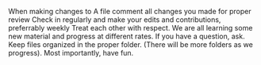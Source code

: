When making changes to A file comment all changes you made for proper review
Check in regularly and make your edits and contributions, preferrably weekly
Treat each other with respect. We are all learning some new material and progress at different rates.
If you have a question, ask.
Keep files organized in the proper folder. (There will be more folders as we progress).
Most importantly, have fun. 
